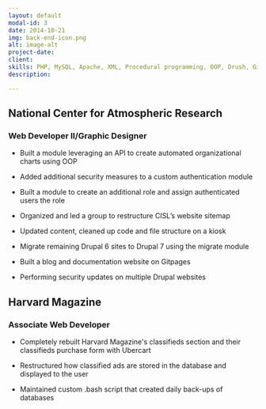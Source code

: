 ```yaml
---
layout: default
modal-id: 3
date: 2014-10-21
img: back-end-icon.png
alt: image-alt
project-date: 
client: 
skills: PHP, MySQL, Apache, XML, Procedural programming, OOP, Drush, Git
description: 

---
```


## National Center for Atmospheric Research

###  Web Developer II/Graphic Designer

* Built a module leveraging an API to create automated organizational charts using OOP

* Added additional security measures to a custom authentication module

* Built a module to create an additional role and assign authenticated users the role

* Organized and led a group to restructure CISL’s website sitemap

* Updated content, cleaned up code and file structure on a kiosk

* Migrate remaining Drupal 6 sites to Drupal 7 using the migrate module

* Built a blog and documentation website on Gitpages

* Performing security updates on multiple Drupal websites



## Harvard Magazine

### Associate Web Developer

* Completely rebuilt Harvard Magazine's classifieds section and their classifieds purchase form with Ubercart

* Restructured how classified ads are stored in the database and displayed to the user

* Maintained custom .bash script that created daily back-ups of databases
